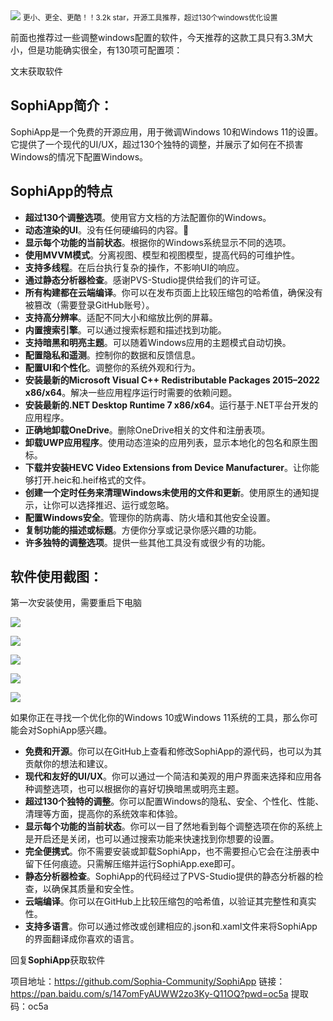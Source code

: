 <img src="/assets/image/231011-windwos优化SophiApp-1.png" style="max-width: 70%; height: auto;">
<small>更小、更全、更酷！！3.2k star，开源工具推荐，超过130个windows优化设置</small>


前面也推荐过一些调整windows配置的软件，今天推荐的这款工具只有3.3M大小，但是功能确实很全，有130项可配置项：

文末获取软件

## SophiApp简介：

SophiApp是一个免费的开源应用，用于微调Windows 10和Windows 11的设置。它提供了一个现代的UI/UX，超过130个独特的调整，并展示了如何在不损害Windows的情况下配置Windows。



## SophiApp的特点

- **超过130个调整选项**。使用官方文档的方法配置你的Windows。
- **动态渲染的UI**。没有任何硬编码的内容。👻
- **显示每个功能的当前状态**。根据你的Windows系统显示不同的选项。
- **使用MVVM模式**。分离视图、模型和视图模型，提高代码的可维护性。
- **支持多线程**。在后台执行复杂的操作，不影响UI的响应。
- **通过静态分析器检查**。感谢PVS-Studio提供给我们的许可证。
- **所有构建都在云端编译**。你可以在发布页面上比较压缩包的哈希值，确保没有被篡改（需要登录GitHub账号）。
- **支持高分辨率**。适配不同大小和缩放比例的屏幕。
- **内置搜索引擎**。可以通过搜索标题和描述找到功能。
- **支持暗黑和明亮主题**。可以随着Windows应用的主题模式自动切换。
- **配置隐私和遥测**。控制你的数据和反馈信息。
- **配置UI和个性化**。调整你的系统外观和行为。
- **安装最新的Microsoft Visual C++ Redistributable Packages 2015–2022 x86/x64**。解决一些应用程序运行时需要的依赖问题。
- **安装最新的.NET Desktop Runtime 7 x86/x64**。运行基于.NET平台开发的应用程序。
- **正确地卸载OneDrive**。删除OneDrive相关的文件和注册表项。
- **卸载UWP应用程序**。使用动态渲染的应用列表，显示本地化的包名和原生图标。
- **下载并安装HEVC Video Extensions from Device Manufacturer**。让你能够打开.heic和.heif格式的文件。
- **创建一个定时任务来清理Windows未使用的文件和更新**。使用原生的通知提示，让你可以选择推迟、运行或忽略。
- **配置Windows安全**。管理你的防病毒、防火墙和其他安全设置。
- **复制功能的描述或标题**。方便你分享或记录你感兴趣的功能。
- **许多独特的调整选项**。提供一些其他工具没有或很少有的功能。

## 软件使用截图：
第一次安装使用，需要重启下电脑

![](/assets/image/231011-windwos优化SophiApp-1.png)

![](/assets/image/231011-windwos优化SophiApp-2.png)


![](/assets/image/231011-windwos优化SophiApp-3.png)


![](/assets/image/231011-windwos优化SophiApp-4.png)

![](https://raw.githubusercontent.com/Sophia-Community/SophiApp/master/img/theme.gif)

如果你正在寻找一个优化你的Windows 10或Windows 11系统的工具，那么你可能会对SophiApp感兴趣。

- **免费和开源**。你可以在GitHub上查看和修改SophiApp的源代码，也可以为其贡献你的想法和建议。
- **现代和友好的UI/UX**。你可以通过一个简洁和美观的用户界面来选择和应用各种调整选项，也可以根据你的喜好切换暗黑或明亮主题。
- **超过130个独特的调整**。你可以配置Windows的隐私、安全、个性化、性能、清理等方面，提高你的系统效率和体验。
- **显示每个功能的当前状态**。你可以一目了然地看到每个调整选项在你的系统上是开启还是关闭，也可以通过搜索功能来快速找到你想要的设置。
- **完全便携式**。你不需要安装或卸载SophiApp，也不需要担心它会在注册表中留下任何痕迹。只需解压缩并运行SophiApp.exe即可。
- **静态分析器检查**。SophiApp的代码经过了PVS-Studio提供的静态分析器的检查，以确保其质量和安全性。
- **云端编译**。你可以在GitHub上比较压缩包的哈希值，以验证其完整性和真实性。
- **支持多语言**。你可以通过修改或创建相应的.json和.xaml文件来将SophiApp的界面翻译成你喜欢的语言。




回复**SophiApp**获取软件

项目地址：https://github.com/Sophia-Community/SophiApp
链接：https://pan.baidu.com/s/147omFyAUWW2zo3Ky-Q11OQ?pwd=oc5a 
提取码：oc5a